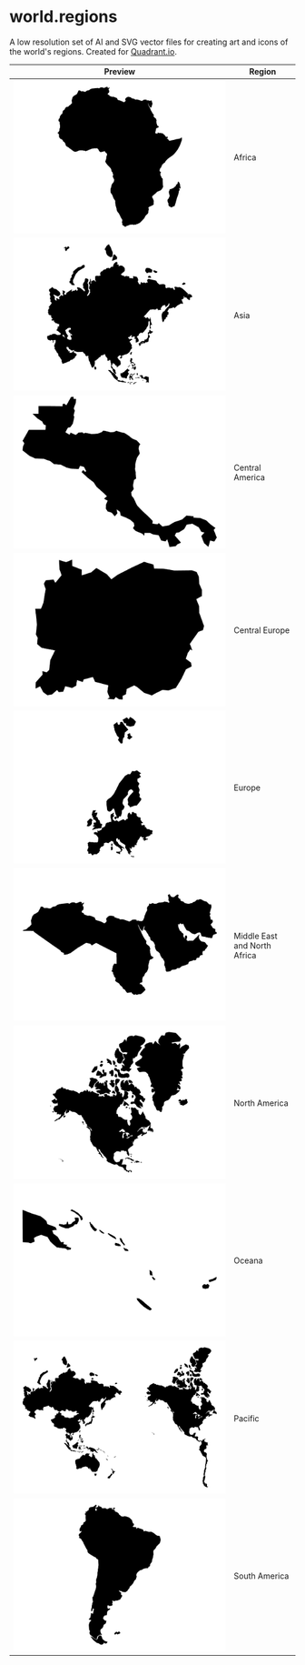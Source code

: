 world.regions
=============

A low resolution set of AI and SVG vector files for creating art and icons of the world's regions. Created for [Quadrant.io](http://www.quadrant.io "Quadrant.io").

Preview | Region
------------------------------------------------------------ | -----------------------------
![](png/wr.scaled_africa.png?raw=true "")                       | Africa
![](png/wr.scaled_asia.png?raw=true "")                         | Asia
![](png/wr.scaled_central_america.png?raw=true "")              | Central America
![](png/wr.scaled_central_europe.png?raw=true "")               | Central Europe
![](png/wr.scaled_europe.png?raw=true "")                       | Europe
![](png/wr.scaled_middle_east_and_north_africa.png?raw=true "") | Middle East and North Africa
![](png/wr.scaled_north_america.png?raw=true "")                | North America
![](png/wr.scaled_oceana.png?raw=true "")                       | Oceana
![](png/wr.scaled_pacific.png?raw=true "")                      | Pacific
![](png/wr.scaled_south_america.png?raw=true "")                | South America